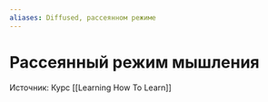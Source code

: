 ```yaml
---
aliases: Diffused, рассеянном режиме
---
```

# Рассеянный режим мышления




Источник: Курс [[Learning How To Learn]]
